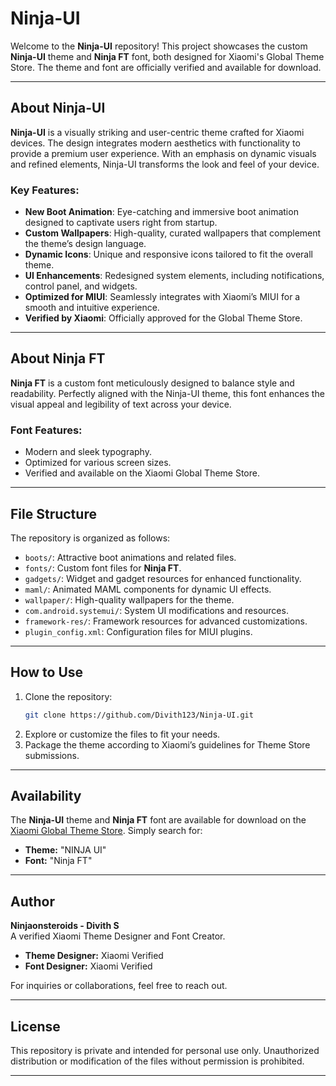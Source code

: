 # Ninja-UI

Welcome to the **Ninja-UI** repository! This project showcases the custom **Ninja-UI** theme and **Ninja FT** font, both designed for Xiaomi's Global Theme Store. The theme and font are officially verified and available for download.

---

## About Ninja-UI

**Ninja-UI** is a visually striking and user-centric theme crafted for Xiaomi devices. The design integrates modern aesthetics with functionality to provide a premium user experience. With an emphasis on dynamic visuals and refined elements, Ninja-UI transforms the look and feel of your device.

### Key Features:
- **New Boot Animation**: Eye-catching and immersive boot animation designed to captivate users right from startup.
- **Custom Wallpapers**: High-quality, curated wallpapers that complement the theme’s design language.
- **Dynamic Icons**: Unique and responsive icons tailored to fit the overall theme.
- **UI Enhancements**: Redesigned system elements, including notifications, control panel, and widgets.
- **Optimized for MIUI**: Seamlessly integrates with Xiaomi’s MIUI for a smooth and intuitive experience.
- **Verified by Xiaomi**: Officially approved for the Global Theme Store.

---

## About Ninja FT

**Ninja FT** is a custom font meticulously designed to balance style and readability. Perfectly aligned with the Ninja-UI theme, this font enhances the visual appeal and legibility of text across your device.

### Font Features:
- Modern and sleek typography.
- Optimized for various screen sizes.
- Verified and available on the Xiaomi Global Theme Store.

---

## File Structure

The repository is organized as follows:

- `boots/`: Attractive boot animations and related files.
- `fonts/`: Custom font files for **Ninja FT**.
- `gadgets/`: Widget and gadget resources for enhanced functionality.
- `maml/`: Animated MAML components for dynamic UI effects.
- `wallpaper/`: High-quality wallpapers for the theme.
- `com.android.systemui/`: System UI modifications and resources.
- `framework-res/`: Framework resources for advanced customizations.
- `plugin_config.xml`: Configuration files for MIUI plugins.

---

## How to Use

1. Clone the repository:
   ```bash
   git clone https://github.com/Divith123/Ninja-UI.git
   ```
2. Explore or customize the files to fit your needs.
3. Package the theme according to Xiaomi’s guidelines for Theme Store submissions.

---

## Availability

The **Ninja-UI** theme and **Ninja FT** font are available for download on the [Xiaomi Global Theme Store](https://designer.xiaomi.com/). Simply search for:
- **Theme:** "NINJA UI"
- **Font:** "Ninja FT"

---

## Author

**Ninjaonsteroids - Divith S**  
A verified Xiaomi Theme Designer and Font Creator.  

- **Theme Designer:** Xiaomi Verified  
- **Font Designer:** Xiaomi Verified  

For inquiries or collaborations, feel free to reach out.

---

## License

This repository is private and intended for personal use only. Unauthorized distribution or modification of the files without permission is prohibited.

---

